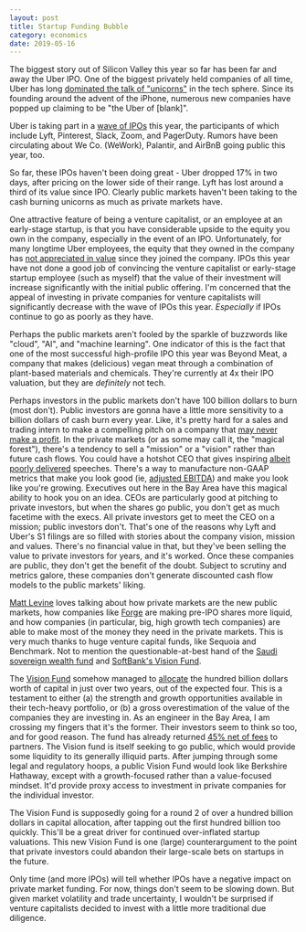 ```yaml
---
layout: post
title: Startup Funding Bubble
category: economics 
date: 2019-05-16
---
```


The biggest story out of Silicon Valley this year so far has been far and away the Uber IPO. One of the biggest privately held companies of all time, Uber has long [dominated the talk of "unicorns"](/economics/2019/05/16/the-unicorn-bubble) in the tech sphere. Since its founding around the advent of the iPhone, numerous new companies have popped up claiming to be "the Uber of [blank]".

Uber is taking part in a [wave of IPOs](https://news.crunchbase.com/news/a-quick-2019-tech-ipo-check-in/) this year, the participants of which include Lyft, Pinterest, Slack, Zoom, and PagerDuty. Rumors have been circulating about We Co. (WeWork), Palantir, and AirBnB going public this year, too.

So far, these IPOs haven't been doing great - Uber dropped 17% in two days, after pricing on the lower side of their range. Lyft has lost around a third of its value since IPO. Clearly public markets haven't been taking to the cash burning unicorns as much as private markets have.

One attractive feature of being a venture capitalist, or an employee at an early-stage startup, is that you have considerable upside to the equity you own in the company, especially in the event of an IPO. Unfortunately, for many longtime Uber employees, the equity that they owned in the company has [not appreciated in value](https://www.bloomberg.com/opinion/articles/2019-05-09/uber-ipo-employees-may-not-be-in-a-partying-mood) since they joined the company. IPOs this year have not done a good job of convincing the venture capitalist or early-stage startup employee (such as myself) that the value of their investment will increase significantly with the initial public offering. I'm concerned that the appeal of investing in private companies for venture capitalists will significantly decrease with the wave of IPOs this year. *Especially* if IPOs continue to go as poorly as they have.

Perhaps the public markets aren't fooled by the sparkle of buzzwords like "cloud", "AI", and "machine learning". One indicator of this is the fact that one of the most successful high-profile IPO this year was Beyond Meat, a company that makes (delicious) vegan meat through a combination of plant-based materials and chemicals. They're currently at 4x their IPO valuation, but they are *definitely* not tech.

Perhaps investors in the public markets don't have 100 billion dollars to burn (most don't). Public investors are gonna have a little more sensitivity to a billion dollars of cash burn every year. Like, it's pretty hard for a sales and trading intern to make a compelling pitch on a company that [may never make a profit](https://www.reuters.com/article/us-uber-ipo/uber-unveils-ipo-with-warning-it-may-never-make-a-profit-idUSKCN1RN2SK). In the private markets (or as some may call it, the "magical forest"), there's a tendency to sell a "mission" or a "vision" rather than future cash flows. You could have a hotshot CEO that gives inspiring [albeit poorly delivered](https://www.businessinsider.com/what-you-can-learn-from-how-elon-musk-presents-2017-5) speeches. There's a way to manufacture non-GAAP metrics that make you look good (ie, [adjusted EBITDA](https://www.bloomberg.com/opinion/articles/2018-04-27/wework-accounts-for-consciousness)) and make you look like you're growing. Executives out here in the Bay Area have this magical ability to hook you on an idea. CEOs are particularly good at pitching to private investors, but when the shares go public, you don't get as much facetime with the execs. All private investors get to meet the CEO on a mission; public investors don't. That's one of the reasons why Lyft and Uber's S1 filings are so filled with stories about the company vision, mission and values. There's no financial value in that, but they've been selling the value to private investors for years, and it's worked. Once these companies are public, they don't get the benefit of the doubt. Subject to scrutiny and metrics galore, these companies don't generate discounted cash flow models to the public markets' liking.

[Matt Levine](https://www.bloomberg.com/opinion/articles/2019-05-14/there-was-no-way-to-win-with-the-uber-ipo) loves talking about how private markets are the new public markets, how companies like [Forge](https://forgeglobal.com/) are making pre-IPO shares more liquid, and how companies (in particular, big, high growth tech companies) are able to make most of the money they need in the private markets. This is very much thanks to huge venture capital funds, like Sequoia and Benchmark. Not to mention the questionable-at-best hand of the [Saudi sovereign wealth fund](https://news.crunchbase.com/news/venture-capitals-sovereign-wealth-crisis-cometh/) and [SoftBank's Vision Fund](https://group.softbank/en/).

The [Vision Fund](https://visionfund.com/) somehow managed to [allocate](https://www.wsj.com/articles/softbank-considers-ipo-for-100-billion-vision-fund-11556882710) the hundred billion dollars worth of capital in just over two years, out of the expected four. This is a testament to either (a) the strength and growth opportunities available in their tech-heavy portfolio, or (b) a gross overestimation of the value of the companies they are investing in. As an engineer in the Bay Area, I am crossing my fingers that it's the former. Their investors seem to think so too, and for good reason. The fund has already returned [45% net of fees](https://www.cnbc.com/2019/05/09/softbank-is-launching-a-second-version-of-its-100-billion-fund-driving-silicon-valley-valuations.html) to partners. The Vision fund is itself seeking to go public, which would provide some liquidity to its generally illiquid parts. After jumping through some legal and regulatory hoops, a public Vision Fund would look like Berkshire Hathaway, except with a growth-focused rather than a value-focused mindset. It'd provide proxy access to investment in private companies for the individual investor. 

The Vision Fund is supposedly going for a round 2 of over a hundred billion dollars in capital allocation, after tapping out the first hundred billion too quickly. This'll be a great driver for continued over-inflated startup valuations. This new Vision Fund is one (large) counterargument to the point that private investors could abandon their large-scale bets on startups in the future. 

Only time (and more IPOs) will tell whether IPOs have a negative impact on private market funding. For now, things don't seem to be slowing down. But given market volatility and trade uncertainty, I wouldn't be surprised if venture capitalists decided to invest with a little more traditional due diligence.
